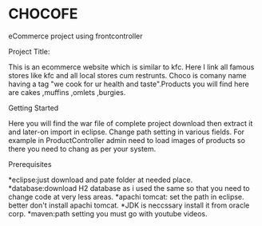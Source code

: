 # CHOCOFE
eCommerce project using frontcontroller

Project Title:

This is an ecommerce website which is similar to kfc. Here I link all famous stores like kfc and all local stores cum restrunts.
Choco is comany name having a tag "we cook for ur health and taste".Products you will find here are cakes ,muffins ,omlets ,burgies.

Getting Started

Here you will find the war file of complete project download then extract it and later-on import in eclipse. Change path setting in various fields. 
For example in ProductController admin need to load images of products so there you need to chang as per your system. 

Prerequisites

*eclipse:just download and pate folder at needed place.
*database:download H2 database as i used the same so that you need to change code at very less areas.
*apachi tomcat: set the path in eclipse. better don't install apachi tomcat.
*JDK is neccssary install it from oracle corp. 
*maven:path setting you must go with youtube videos.
